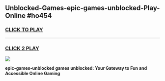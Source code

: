 
## Unblocked-Games-epic-games-unblocked-Play-Online #ho454
<h3>
<a href="https://news.freeplayer.one?title=epic-games-unblocked&ref=3">CLICK TO PLAY</a></h3>
<hr>

<h3>
<a href="https://news.freeplayer.one?title=epic-games-unblocked&ref=3">CLICK 2 PLAY</a>
  
</h3>

<a href="https://news.freeplayer.one?title=epic-games-unblocked&ref=3"><img src="https://clearcache.store/games.png"></a>


**epic-games-unblocked games unblocked: Your Gateway to Fun and Accessible Online Gaming**

